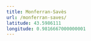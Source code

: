```yaml
---
title: Monferran-Savès
url: /monferran-saves/
latitude: 43.5986111
longitude: 0.9816667000000001
---
```

